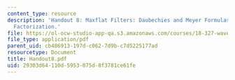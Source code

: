 ```yaml
---
content_type: resource
description: 'Handout 8: Maxflat Filters: Daubechies and Meyer Formulas. Spectral
  Factorization.'
file: https://ol-ocw-studio-app-qa.s3.amazonaws.com/courses/18-327-wavelets-filter-banks-and-applications-spring-2003/29303d64110d5953075d8f3781ce61fe_Handout8.pdf
file_type: application/pdf
parent_uid: cb486913-197d-c062-7d9b-c7d5225177ad
resourcetype: Document
title: Handout8.pdf
uid: 29303d64-110d-5953-075d-8f3781ce61fe
---
```

